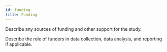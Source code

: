 ```yaml
---
id: funding
title: Funding
---
```


Describe any sources of funding and other support for the study.

Describe the role of funders in data collection, data analysis, and reporting if applicable.

